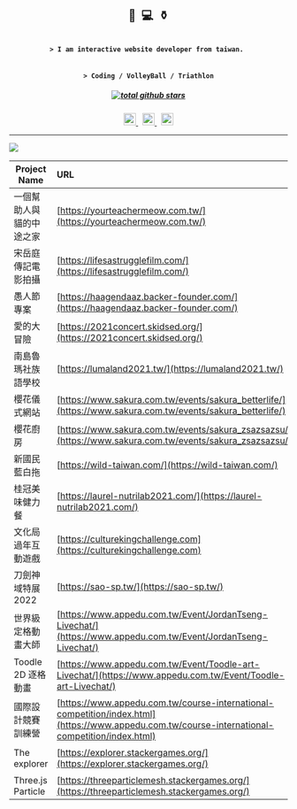 <h2 align="center">🏐&nbsp;&nbsp;💻&nbsp;&nbsp;⚱️</h2>

<h4 align="center"><code>
> I am interactive website developer from taiwan.&nbsp;
</code></h4>

<h4 align="center"><code>
> Coding / VolleyBall / Triathlon
</code></h4>

<h5 align="center">
  <a href="https://github.com/destiny5420?tab=repositories">
    <img alt="total github stars" src="https://img.shields.io/github/stars/destiny5420?style=for-the-badge&affiliations=OWNER%2CCOLLABORATOR&label=TOTAL%20GITHUB%20STARS&logo=github&labelColor=2d333b&color=22272e" />
  </a>
</h5>

<p align="center">
  <a href="https://www.linkedin.com/in/%E5%8A%9B%E7%B6%AD-%E8%95%AD-b06a09ba/">
    <img alt="linkedin" height="22px" src="https://img.shields.io/badge/LI-0a66c2?style=for-the-badge&logo=linkedin&labelColor=ffffff&logoColor=0a66c2" />
  </a>
  <span>&nbsp;</span>
  <a href="https://www.instagram.com/paperhsiao_">
    <img alt="instagram" height="22px" src="https://img.shields.io/badge/IG-E4405F?style=for-the-badge&labelColor=fafafa&logo=instagram" />
  </a>
  <span>&nbsp;</span>
  <a href="https://www.facebook.com/ShiaoLiWei/">
    <img alt="facebook" height="22px" src="https://img.shields.io/badge/Facebook-1877F2?style=for-the-badge&logo=facebook&labelColor=ffffff" />
  </a>
</p>

---

![](https://github-readme-stats.vercel.app/api/top-langs/?username=destiny5420&text_color=adbac7&hide_border=true&hide_title=true&bg_color=2d333b&count_private=true&layout=compact&include_all_commits=true&card_width=854)

| Project Name             | URL                                                                                                            | Language                                                                                                                                                                                                                                                                                                                                                                                                                                                                                                                                |
| ------------------------ | :------------------------------------------------------------------------------------------------------------- | :-------------------------------------------------------------------------------------------------------------------------------------------------------------------------------------------------------------------------------------------------------------------------------------------------------------------------------------------------------------------------------------------------------------------------------------------------------------------------------------------------------------------------------------- |
| 一個幫助人與貓的中途之家 | [https://yourteachermeow.com.tw/](https://yourteachermeow.com.tw/)                                             | <img alt="html" height="22px" src="https://img.shields.io/badge/HTML5-E34F26?style=for-the-badge&logo=html5&logoColor=white"/> <img alt="css3" height="22px" src="https://img.shields.io/badge/CSS3-1572B6?style=for-the-badge&logo=css3&logoColor=white"/> <img alt="javascript" height="22px" src="https://img.shields.io/badge/JS-F7DF1E?style=for-the-badge&logo=javascript&logoColor=black"/>                                                                                                                                      |
| 宋岳庭傳記電影拍攝       | [https://lifesastrugglefilm.com/](https://lifesastrugglefilm.com/)                                             | <img alt="html" height="22px" src="https://img.shields.io/badge/HTML5-E34F26?style=for-the-badge&logo=html5&logoColor=white"/> <img alt="css3" height="22px" src="https://img.shields.io/badge/CSS3-1572B6?style=for-the-badge&logo=css3&logoColor=white"/> <img alt="javascript" height="22px" src="https://img.shields.io/badge/JS-F7DF1E?style=for-the-badge&logo=javascript&logoColor=black"/>                                                                                                                                      |
| 愚人節專案               | [https://haagendaaz.backer-founder.com/](https://haagendaaz.backer-founder.com/)                               | <img alt="html" height="22px" src="https://img.shields.io/badge/HTML5-E34F26?style=for-the-badge&logo=html5&logoColor=white"/> <img alt="css3" height="22px" src="https://img.shields.io/badge/CSS3-1572B6?style=for-the-badge&logo=css3&logoColor=white"/> <img alt="javascript" height="22px" src="https://img.shields.io/badge/JS-F7DF1E?style=for-the-badge&logo=javascript&logoColor=black"/>                                                                                                                                      |
| 愛的大冒險               | [https://2021concert.skidsed.org/](https://2021concert.skidsed.org/)                                           | <img alt="html" height="22px" src="https://img.shields.io/badge/HTML5-E34F26?style=for-the-badge&logo=html5&logoColor=white"/> <img alt="css3" height="22px" src="https://img.shields.io/badge/CSS3-1572B6?style=for-the-badge&logo=css3&logoColor=white"/> <img alt="javascript" height="22px" src="https://img.shields.io/badge/JS-F7DF1E?style=for-the-badge&logo=javascript&logoColor=black"/>                                                                                                                                      |
| 南島魯瑪社族語學校       | [https://lumaland2021.tw/](https://lumaland2021.tw/)                                                           | <img alt="html" height="22px" src="https://img.shields.io/badge/HTML5-E34F26?style=for-the-badge&logo=html5&logoColor=white"/> <img alt="css3" height="22px" src="https://img.shields.io/badge/CSS3-1572B6?style=for-the-badge&logo=css3&logoColor=white"/> <img alt="javascript" height="22px" src="https://img.shields.io/badge/JS-F7DF1E?style=for-the-badge&logo=javascript&logoColor=black"/>                                                                                                                                      |
| 櫻花儀式網站             | [https://www.sakura.com.tw/events/sakura_betterlife/](https://www.sakura.com.tw/events/sakura_betterlife/)     | <img alt="html" height="22px" src="https://img.shields.io/badge/HTML5-E34F26?style=for-the-badge&logo=html5&logoColor=white"/> <img alt="css3" height="22px" src="https://img.shields.io/badge/CSS3-1572B6?style=for-the-badge&logo=css3&logoColor=white"/> <img alt="javascript" height="22px" src="https://img.shields.io/badge/JS-F7DF1E?style=for-the-badge&logo=javascript&logoColor=black"/>                                                                                                                                      |
| 櫻花廚房                 | [https://www.sakura.com.tw/events/sakura_zsazsazsu/](https://www.sakura.com.tw/events/sakura_zsazsazsu/)       | <img alt="html" height="22px" src="https://img.shields.io/badge/HTML5-E34F26?style=for-the-badge&logo=html5&logoColor=white"/> <img alt="css3" height="22px" src="https://img.shields.io/badge/CSS3-1572B6?style=for-the-badge&logo=css3&logoColor=white"/> <img alt="javascript" height="22px" src="https://img.shields.io/badge/JS-F7DF1E?style=for-the-badge&logo=javascript&logoColor=black"/>                                                                                                                                      |
| 新國民藍白拖             | [https://wild-taiwan.com/](https://wild-taiwan.com/)                                                           | <img alt="html" height="22px" src="https://img.shields.io/badge/HTML5-E34F26?style=for-the-badge&logo=html5&logoColor=white"/> <img alt="css3" height="22px" src="https://img.shields.io/badge/CSS3-1572B6?style=for-the-badge&logo=css3&logoColor=white"/> <img alt="javascript" height="22px" src="https://img.shields.io/badge/JS-F7DF1E?style=for-the-badge&logo=javascript&logoColor=black"/>                                                                                                                                      |
| 桂冠美味健力餐           | [https://laurel-nutrilab2021.com/](https://laurel-nutrilab2021.com/)                                           | <img alt="html" height="22px" src="https://img.shields.io/badge/HTML5-E34F26?style=for-the-badge&logo=html5&logoColor=white"/> <img alt="css3" height="22px" src="https://img.shields.io/badge/CSS3-1572B6?style=for-the-badge&logo=css3&logoColor=white"/> <img alt="javascript" height="22px" src="https://img.shields.io/badge/JS-F7DF1E?style=for-the-badge&logo=javascript&logoColor=black"/> <img alt="css3" height="22px" src="https://img.shields.io/badge/Vue.js-35495E?style=for-the-badge&logo=vue.js&logoColor=4FC08D"/>    |
| 文化局過年互動遊戲       | [https://culturekingchallenge.com](https://culturekingchallenge.com)   | <img alt="html" height="22px" src="https://img.shields.io/badge/HTML5-E34F26?style=for-the-badge&logo=html5&logoColor=white"/> <img alt="css3" height="22px" src="https://img.shields.io/badge/CSS3-1572B6?style=for-the-badge&logo=css3&logoColor=white"/> <img alt="javascript" height="22px" src="https://img.shields.io/badge/JS-F7DF1E?style=for-the-badge&logo=javascript&logoColor=black"/>                                                                                                                                      |
| 刀劍神域特展 2022        | [https://sao-sp.tw/](https://sao-sp.tw/)                                                                       | <img alt="html" height="22px" src="https://img.shields.io/badge/HTML5-E34F26?style=for-the-badge&logo=html5&logoColor=white"/> <img alt="css3" height="22px" src="https://img.shields.io/badge/CSS3-1572B6?style=for-the-badge&logo=css3&logoColor=white"/> <img alt="javascript" height="22px" src="https://img.shields.io/badge/JS-F7DF1E?style=for-the-badge&logo=javascript&logoColor=black"/> <img alt="css3" height="22px" src="https://img.shields.io/badge/Vue.js-35495E?style=for-the-badge&logo=vue.js&logoColor=4FC08D"/>    |
| 世界級定格動畫大師       | [https://www.appedu.com.tw/Event/JordanTseng-Livechat/](https://www.appedu.com.tw/Event/JordanTseng-Livechat/) | <img alt="html" height="22px" src="https://img.shields.io/badge/HTML5-E34F26?style=for-the-badge&logo=html5&logoColor=white"/> <img alt="css3" height="22px" src="https://img.shields.io/badge/CSS3-1572B6?style=for-the-badge&logo=css3&logoColor=white"/> <img alt="javascript" height="22px" src="https://img.shields.io/badge/JS-F7DF1E?style=for-the-badge&logo=javascript&logoColor=black"/>                                                                                                                                      |
| Toodle 2D 逐格動畫       | [https://www.appedu.com.tw/Event/Toodle-art-Livechat/](https://www.appedu.com.tw/Event/Toodle-art-Livechat/)   | <img alt="html" height="22px" src="https://img.shields.io/badge/HTML5-E34F26?style=for-the-badge&logo=html5&logoColor=white"/> <img alt="css3" height="22px" src="https://img.shields.io/badge/CSS3-1572B6?style=for-the-badge&logo=css3&logoColor=white"/> <img alt="javascript" height="22px" src="https://img.shields.io/badge/JS-F7DF1E?style=for-the-badge&logo=javascript&logoColor=black"/>                                                                                                                                      |
| 國際設計競賽訓練營       | [https://www.appedu.com.tw/course-international-competition/index.html](https://www.appedu.com.tw/course-international-competition/index.html)   | <img alt="html" height="22px" src="https://img.shields.io/badge/HTML5-E34F26?style=for-the-badge&logo=html5&logoColor=white"/> <img alt="css3" height="22px" src="https://img.shields.io/badge/CSS3-1572B6?style=for-the-badge&logo=css3&logoColor=white"/> <img alt="javascript" height="22px" src="https://img.shields.io/badge/JS-F7DF1E?style=for-the-badge&logo=javascript&logoColor=black"/>                                                                                                                                      |
| The explorer             | [https://explorer.stackergames.org/](https://explorer.stackergames.org/)                                       | <img alt="html" height="22px" src="https://img.shields.io/badge/HTML5-E34F26?style=for-the-badge&logo=html5&logoColor=white"/> <img alt="css3" height="22px" src="https://img.shields.io/badge/CSS3-1572B6?style=for-the-badge&logo=css3&logoColor=white"/> <img alt="javascript" height="22px" src="https://img.shields.io/badge/JS-F7DF1E?style=for-the-badge&logo=javascript&logoColor=black"/> <img alt="nodejs" height="22px" src="https://img.shields.io/badge/Node.js-43853D?style=for-the-badge&logo=node.js&logoColor=white"/> |
| Three.js Particle     | [https://threeparticlemesh.stackergames.org/](https://threeparticlemesh.stackergames.org/)   | <img alt="html" height="22px" src="https://img.shields.io/badge/HTML5-E34F26?style=for-the-badge&logo=html5&logoColor=white"/> <img alt="css3" height="22px" src="https://img.shields.io/badge/CSS3-1572B6?style=for-the-badge&logo=css3&logoColor=white"/> <img alt="javascript" height="22px" src="https://img.shields.io/badge/JS-F7DF1E?style=for-the-badge&logo=javascript&logoColor=black"/>                                                                                                                                      |
</details>
